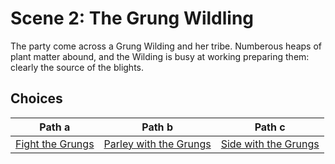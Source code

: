 # Scene 2: The Grung Wildling 

The party come across a Grung Wilding and her tribe. Numberous heaps of plant
matter abound, and the Wilding is busy at working preparing them: clearly the
source of the blights. 

## Choices

| Path a                            | Path b                                  | Path c                                |
|:---------------------------------:|:---------------------------------------:|:-------------------------------------:|
| [Fight the Grungs](./scene-3a.md) | [Parley with the Grungs](./scene-3b.md) | [Side with the Grungs](./scene-3c.md) |

